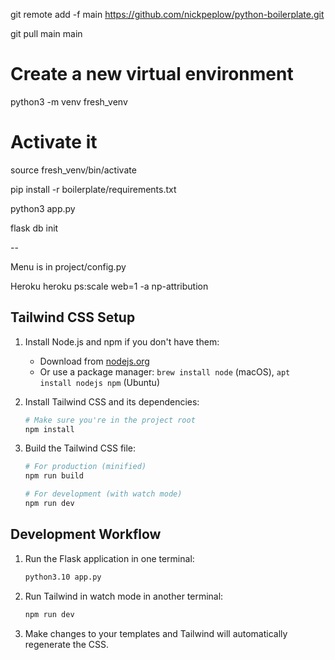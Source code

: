 git remote add -f main https://github.com/nickpeplow/python-boilerplate.git

git pull main main

# Create a new virtual environment
python3 -m venv fresh_venv

# Activate it
source fresh_venv/bin/activate

pip install -r boilerplate/requirements.txt

python3 app.py

flask db init

--

Menu is in project/config.py

Heroku
heroku ps:scale web=1 -a np-attribution


## Tailwind CSS Setup

1. Install Node.js and npm if you don't have them:
   - Download from [nodejs.org](https://nodejs.org/)
   - Or use a package manager: `brew install node` (macOS), `apt install nodejs npm` (Ubuntu)

2. Install Tailwind CSS and its dependencies:
   ```bash
   # Make sure you're in the project root
   npm install
   ```

3. Build the Tailwind CSS file:
   ```bash
   # For production (minified)
   npm run build
   
   # For development (with watch mode)
   npm run dev
   ```

## Development Workflow

1. Run the Flask application in one terminal:
   ```bash
   python3.10 app.py
   ```

2. Run Tailwind in watch mode in another terminal:
   ```bash
   npm run dev
   ```

3. Make changes to your templates and Tailwind will automatically regenerate the CSS.
